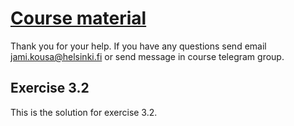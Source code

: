 # [Course material](https://docker-hy.github.io)

Thank you for your help. If you have any questions send email jami.kousa@helsinki.fi or send message in course telegram group.

## Exercise 3.2

This is the solution for exercise 3.2.
